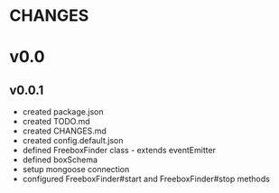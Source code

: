 # CHANGES

# v0.0
## v0.0.1
* created package.json
* created TODO.md
* created CHANGES.md
* created config.default.json
* defined FreeboxFinder class - extends eventEmitter
* defined boxSchema
* setup mongoose connection
* configured FreeboxFinder#start and FreeboxFinder#stop methods
